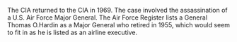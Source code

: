 The CIA returned to the CIA in 1969. The case involved the assassination of a U.S. Air Force Major General. The Air Force Register lists a General Thomas O.Hardin as a Major General who retired in 1955, which would seem to fit in as he is listed as an airline executive.